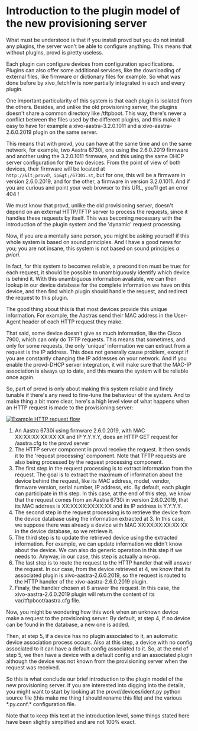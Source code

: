 Introduction to the plugin model of the new provisioning server
===============================================================

What must be understood is that if you install provd but you do not
install any plugins, the server won't be able to configure anything.
This means that without plugins, provd is pretty useless.

Each plugin can configure devices from configuration specifications.
Plugins can also offer some additional services, like the downloading of
external files, like firmware or dictionary files for example. So what
was done before by xivo\_fetchfw is now partially integrated in each and
every plugin.

One important particularity of this system is that each plugin is
isolated from the others. Besides, and unlike the old provisioning
server, the plugins doesn't share a common directory like /tftpboot.
This way, there's never a conflict between the files used by the
different plugins, and this make it easy to have for example a
xivo-aastra-3.2.0.1011 and a xivo-aastra-2.6.0.2019 plugin on the same
server.

This means that with provd, you can have at the same time and on the
same network, for example, two Aastra 6730i, one using the 2.6.0.2019
firmware and another using the 3.2.0.1011 firmware, and this using the
same DHCP server configuration for the two devices. From the point of
view of both devices, their firmware will be located at
`http://&lt;provd\_ip&gt;/6730i.st`, but for one, this will be a firmware
in version 2.6.0.2019, and for the other, a firmware in version
3.2.0.1011. And if you are curious and point your web browser to this
URL, you'll get an error 404 !

We must know that provd, unlike the old provisioning server, doesn't
depend on an external HTTP/TFTP server to process the requests, since it
handles these requests by itself. This was becoming necessary with the
introduction of the plugin system and the 'dynamic' request processing.

Now, if you are a mentally sane person, you might be asking yourself if
this whole system is based on sound principles. And I have a good news
for you; you are not insane, this system is not based on sound
principles *a priori*.

In fact, for this system to becomes reliable, a precondition must be
true: for each request, it should be possible to unambiguously identify
which device is behind it. With this unambiguous information available,
we can then lookup in our device database for the complete information
we have on this device, and then find which plugin should handle the
request, and redirect the request to this plugin.

The good thing about this is that most devices provide this unique
information. For example, the Aastras send their MAC address in the
User-Agent header of each HTTP request they make.

That said, some device doesn't give as much information, like the Cisco
7900, which can only do TFTP requests. This means that sometimes, and
only for some requests, the only 'unique' information we can extract
from a request is the IP address. This does not generally cause problem,
except if you are constantly changing the IP addresses on your network.
And if you enable the provd-DHCP server integration, it will make sure
that the MAC-IP association is always up to date, and this means the
system will be reliable once again.

So, part of provd is only about making this system reliable and finely
tunable if there's any need to fine-tune the behaviour of the system.
And to make thing a bit more clear, here's a high level view of what
happens when an HTTP request is made to the provisioning server:

[![Example HTTP request
flow](/images/blog/provd/provd-http-request-flow_m.jpg "Example HTTP request flow, avr. 2011")](/images/blog/provd/provd-http-request-flow.png "Example HTTP request flow")

1.  An Aastra 6730i using firmware 2.6.0.2019, with MAC
    XX:XX:XX:XX:XX:XX and IP Y.Y.Y.Y, does an HTTP GET request for
    /aastra.cfg to the provd server
2.  The HTTP server component in provd receive the request. It then
    sends it to the 'request processing' component. Note that TFTP
    requests are also being processed by the request
    processing component.
3.  The first step in the request processing is to extract information
    from the request. The goal is to extract the maximum of information
    about the device behind the request, like its MAC address, model,
    vendor, firmware version, serial number, IP address, etc. By
    default, each plugin can participate in this step. In this case, at
    the end of this step, we know that the request comes from an Aastra
    6730i in version 2.6.0.2019, that its MAC address is
    XX:XX:XX:XX:XX:XX and its IP address is Y.Y.Y.Y.
4.  The second step in the request processing is to retrieve the device
    from the device database using the information extracted at 3. In
    this case, we suppose there was already a device with MAC
    XX:XX:XX:XX:XX:XX in the device database, so we retrieve it.
5.  The third step is to update the retrieved device using the
    extracted information. For example, we can update information we
    didn't know about the device. We can also do generic operation in
    this step if we needs to. Anyway, in our case, this step is actually
    a no-op.
6.  The last step is to route the request to the HTTP handler that will
    answer the request. In our case, from the device retrieved at 4, we
    know that its associated plugin is xivo-aastra-2.6.0.2019, so the
    request is routed to the HTTP handler of the
    xivo-aastra-2.6.0.2019 plugin.
7.  Finaly, the handler chosen at 6 answer the request. In this case,
    the xivo-aastra-2.6.0.2019 plugin will return the content of its
    var/tftpboot/aastra.cfg file.

Now, you might be wondering how this work when an unknown device make a
request to the provisioning server. By default, at step 4, if no device
can be found in the database, a new one is added.

Then, at step 5, if a device has no plugin associated to it, an
automatic device association process occurs. Also at this step, a device
with no config associated to it can have a default config associated to
it. So, at the end of step 5, we then have a device with a default
config and an associated plugin although the device was not known from
the provisioning server when the request was received.

So this is what conclude our brief introduction to the plugin model of
the new provisioning server. If you are interested into digging into the
details, you might want to start by looking at the
provd/devices/ident.py python source file (this make me thing I should
rename this file) and the various \*.py.conf.\* configuration file.

Note that to keep this text at the introduction level, some things
stated here have been slightly simplified and are not 100% exact.
